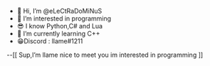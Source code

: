 - 👋 Hi, I’m @eLeCtRaDoMiNuS
- 👀 I’m interested in programming
- 😎 I know Python,C# and Lua
- 🌱 I’m currently learning C++
- 😁Discord : llame#1211


--[[
Sup,I’m llame nice to meet you im interested in programming
]]
